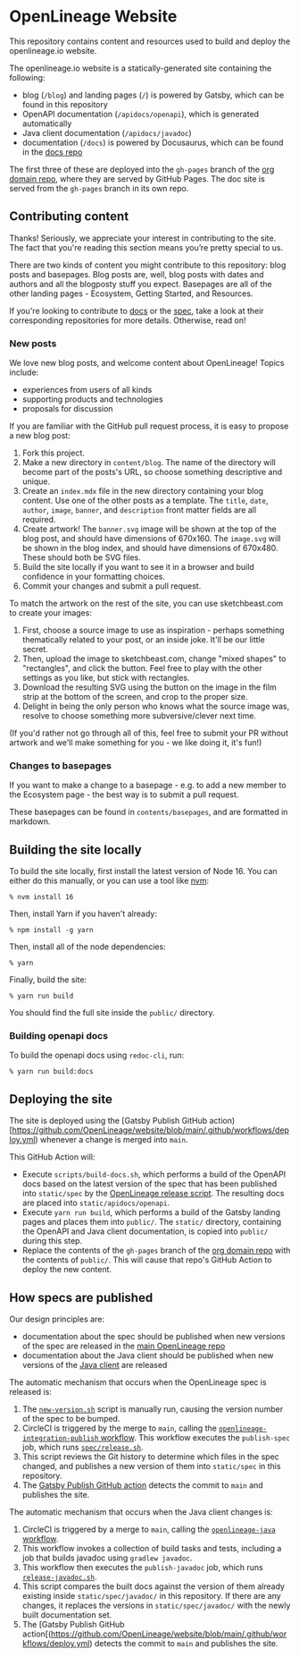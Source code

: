 # OpenLineage Website

This repository contains content and resources used to build and deploy the openlineage.io website.

The openlineage.io website is a statically-generated site containing the following:
* blog (`/blog`) and landing pages (`/`) is powered by Gatsby, which can be found in this repository
* OpenAPI documentation (`/apidocs/openapi`), which is generated automatically
* Java client documentation (`/apidocs/javadoc`)
* documentation (`/docs`) is powered by Docusaurus, which can be found in the [docs repo](https://github.com/OpenLineage/docs)

The first three of these are deployed into the `gh-pages` branch of the [org domain repo](https://github.com/OpenLineage/OpenLineage.github.io), where they are served by GitHub Pages. The doc site is served from the `gh-pages` branch in its own repo. 

## Contributing content

Thanks! Seriously, we appreciate your interest in contributing to the site. The fact that you're reading this section means you’re pretty special to us.

There are two kinds of content you might contribute to this repository: blog posts and basepages. Blog posts are, well, blog posts with dates and authors and all the blogposty stuff you expect. Basepages are all of the other landing pages - Ecosystem, Getting Started, and Resources.

If you're looking to contribute to [docs](https://github.com/OpenLineage/docs) or the [spec](https://github.com/OpenLineage/OpenLineage), take a look at their corresponding repositories for more details. Otherwise, read on!

### New posts

We love new blog posts, and welcome content about OpenLineage! Topics include:
* experiences from users of all kinds
* supporting products and technologies
* proposals for discussion

If you are familiar with the GitHub pull request process, it is easy to propose a new blog post:

1. Fork this project.
2. Make a new directory in `content/blog`. The name of the directory will become part of the posts's URL, so choose something descriptive and unique.
2. Create an `index.mdx` file in the new directory containing your blog content. Use one of the other posts as a template. The `title`, `date`, `author`, `image`, `banner`, and `description` front matter fields are all required.
3. Create artwork! The `banner.svg` image will be shown at the top of the blog post, and should have dimensions of 670x160. The `image.svg` will be shown in the blog index, and should have dimensions of 670x480. These should both be SVG files.
4. Build the site locally if you want to see it in a browser and build confidence in your formatting choices.
5. Commit your changes and submit a pull request. 

To match the artwork on the rest of the site, you can use sketchbeast.com to create your images:

1. First, choose a source image to use as inspiration - perhaps something thematically related to your post, or an inside joke. It'll be our little secret.
2. Then, upload the image to sketchbeast.com, change "mixed shapes" to "rectangles", and click the button. Feel free to play with the other settings as you like, but stick with rectangles.
3. Download the resulting SVG using the button on the image in the film strip at the bottom of the screen, and crop to the proper size.
4. Delight in being the only person who knows what the source image was, resolve to choose something more subversive/clever next time.

(If you'd rather not go through all of this, feel free to submit your PR without artwork and we'll make something for you - we like doing it, it's fun!) 

### Changes to basepages

If you want to make a change to a basepage - e.g. to add a new member to the Ecosystem page - the best way is to submit a pull request.

These basepages can be found in `contents/basepages`, and are formatted in markdown.

## Building the site locally

To build the site locally, first install the latest version of Node 16. You can either do this manually, or you can use a tool like [nvm](https://github.com/nvm-sh/nvm):

```
% nvm install 16
```

Then, install Yarn if you haven't already:

```
% npm install -g yarn
```

Then, install all of the node dependencies:

```
% yarn
```

Finally, build the site:

```
% yarn run build
```

You should find the full site inside the `public/` directory.

### Building openapi docs

To build the openapi docs using `redoc-cli`, run:

```
% yarn run build:docs
```

## Deploying the site
The site is deployed using the [Gatsby Publish GitHub action)[https://github.com/OpenLineage/website/blob/main/.github/workflows/deploy.yml) whenever a change is merged into `main`. 

This GitHub Action will:
* Execute `scripts/build-docs.sh`, which performs a build of the OpenAPI docs based on the latest version of the spec that has been published into `static/spec` by the [OpenLineage release script](https://github.com/OpenLineage/OpenLineage/blob/main/spec/release.sh). The resulting docs are placed into `static/apidocs/openapi`.
* Execute `yarn run build`, which performs a build of the Gatsby landing pages and places them into `public/`. The `static/` directory, containing the OpenAPI and Java client documentation, is copied into `public/` during this step.
* Replace the contents of the `gh-pages` branch of the [org domain repo](https://github.com/OpenLineage/OpenLineage.github.io) with the contents of `public/`. This will cause that repo's GitHub Action to deploy the new content.

## How specs are published
Our design principles are:
* documentation about the spec should be published when new versions of the spec are released in the [main OpenLineage repo](https://github.com/OpenLineage/OpenLineage)
* documentation about the Java client should be published when new versions of the [Java client](https://github.com/OpenLineage/OpenLineage/tree/main/client/java) are released

The automatic mechanism that occurs when the OpenLineage spec is released is:
1. The [`new-version.sh`](https://github.com/OpenLineage/OpenLineage/blob/main/new-version.sh) script is manually run, causing the version number of the spec to be bumped.
2. CircleCI is triggered by the merge to `main`, calling the [`openlineage-integration-publish` workflow](https://github.com/OpenLineage/OpenLineage/blob/main/.circleci/workflows/openlineage-integration-publish.yml). This workflow executes the `publish-spec` job, which runs [`spec/release.sh`](https://github.com/OpenLineage/OpenLineage/blob/main/spec/release.sh).
3. This script reviews the Git history to determine which files in the spec changed, and publishes a new version of them into `static/spec` in this repository.
4. The [Gatsby Publish GitHub action](https://github.com/OpenLineage/website/blob/main/.github/workflows/deploy.yml) detects the commit to `main` and publishes the site.

The automatic mechanism that occurs when the Java client changes is:
1. CircleCI is triggered by a merge to `main`, calling the [`openlineage-java` workflow](https://github.com/OpenLineage/OpenLineage/blob/main/.circleci/workflows/openlineage-java.yml). 
2. This workflow invokes a collection of build tasks and tests, including a job that builds javadoc using `gradlew javadoc`.
3. This workflow then executes the `publish-javadoc` job, which runs [`release-javadoc.sh`](https://github.com/OpenLineage/OpenLineage/blob/main/client/java/release-javadoc.sh).
4. This script compares the built docs against the version of them already existing inside `static/spec/javadoc/` in this repository. If there are any changes, it replaces the versions in `static/spec/javadoc/` with the newly built documentation set.
5. The [Gatsby Publish GitHub action[(https://github.com/OpenLineage/website/blob/main/.github/workflows/deploy.yml) detects the commit to `main` and publishes the site.


